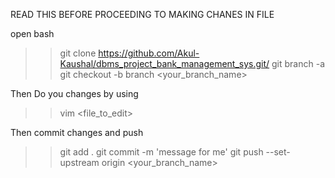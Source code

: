 READ THIS BEFORE PROCEEDING TO MAKING CHANES IN FILE

open bash 

>> git clone <URL> <https://github.com/Akul-Kaushal/dbms_project_bank_management_sys.git/>
>> git branch -a
>> git checkout  -b branch <your_branch_name>

Then Do you changes by using 

>> vim <file_to_edit>

Then commit changes and push

>> git add .
>> git commit -m 'message for me'
>> git push --set-upstream origin <your_branch_name>
